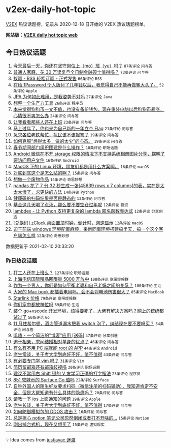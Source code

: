 # v2ex-daily-hot-topic

[V2EX](https://www.v2ex.com/) 热议话题榜，记录从 2020-12-18 日开始的 V2EX 热议话题榜单。

**网站版：[V2EX daily hot topic web](https://realleonardo.github.io/v2ex-daily-hot-topic-web/)**

## 今日热议话题

<!-- TODAY BEGIN -->

1. [今天最后一天，你还在坚守岗位上（mo）班（yu）吗？](https://www.v2ex.com/t/752755) `87条评论` `问与答`
1. [普通人家庭，花 30 万读复旦全日制金融硕士值得吗？](https://www.v2ex.com/t/752766) `73条评论` `问与答`
1. [蚁阅 - RSS 轻松订阅 - 正式发售](https://www.v2ex.com/t/752795) `66条评论` `RSS`
1. [在给 1Password 个人版付了几年钱以后，我觉得自己不能再做冤大头了。](https://www.v2ex.com/t/752805) `52条评论` `Apple`
1. [JPA 为何如此难用，是我姿势不对吗](https://www.v2ex.com/t/752786) `27条评论` `Java`
1. [想整一个生产力工具](https://www.v2ex.com/t/752785) `26条评论` `程序员`
1. [本来觉得狗狗币一文不值，也没有备份钱包，现在重装电脑以后狗狗币暴涨，心情很不爽怎么办](https://www.v2ex.com/t/752822) `24条评论` `问与答`
1. [让我看看那些人还在上班](https://www.v2ex.com/t/752770) `23条评论` `问与答`
1. [马上过年了，你也来为自己新的一年立个 Flag](https://www.v2ex.com/t/752771) `21条评论` `问与答`
1. [急求各位老铁帮忙，扰民该不该报警？](https://www.v2ex.com/t/752851) `19条评论` `问与答`
1. [如何克服“想得太多，做的太少”的心态。](https://www.v2ex.com/t/752801) `19条评论` `问与答`
1. [春节期间部门组织团建是什么操作？](https://www.v2ex.com/t/752823) `18条评论` `职场话题`
1. [Android 微信在不开 storage 权限的情况下不支持系统相册图片分享，摆明了要访问用户文件](https://www.v2ex.com/t/752799) `16条评论` `Android`
1. [MacOS 下的 Linux 环境，朋友们都是用什么方案啊。](https://www.v2ex.com/t/752760) `16条评论` `macOS`
1. [对联到底这个是怎么贴的啊？](https://www.v2ex.com/t/752825) `15条评论` `问与答`
1. [想做一个废物作品](https://www.v2ex.com/t/752798) `14条评论` `奇思妙想`
1. [pandas 花了 7 分 32 秒生成一张[45639 rows x 7 columns]的表，实在是太太太慢了，求更快的方法](https://www.v2ex.com/t/752784) `14条评论` `Python`
1. [健康码的扫码结果是否是静态的](https://www.v2ex.com/t/752796) `13条评论` `问与答`
1. [基金这几天喝了点汤，那么要不要空仓过年呢](https://www.v2ex.com/t/752816) `12条评论` `投资`
1. [lambdex - 让 Python 支持更复杂的 lambda 匿名函数表达式](https://www.v2ex.com/t/752813) `12条评论` `分享创造`
1. [[兑换码] zClock 桌面置顶时钟，倒计时，网速显示](https://www.v2ex.com/t/752792) `12条评论` `macOS`
1. [迫于前端 windows 环境配置麻烦，来新同事环境搭建搞半天，搞一个这个客户端怎么样](https://www.v2ex.com/t/752768) `12条评论` `奇思妙想`

数据更新于 2021-02-10 20:33:20

<!-- TODAY END -->

### 昨日热议话题

<!-- YESTERDAY BEGIN -->

1. [打工人还在上班么？](https://www.v2ex.com/t/752514) `127条评论` `职场话题`
1. [上海电信国际精品网限量 5000 开放中](https://www.v2ex.com/t/752583) `108条评论` `宽带症候群`
1. [作为一个男人，你们是如何平衡老婆和自己老妈之间的关系？](https://www.v2ex.com/t/752516) `100条评论` `生活`
1. [大家的 Mac book 都插着电用吗，会不会对电池伤害很大？](https://www.v2ex.com/t/752528) `85条评论` `MacBook`
1. [Starlink 价格](https://www.v2ex.com/t/752575) `79条评论` `宽带症候群`
1. [你们家中都放神位吗](https://www.v2ex.com/t/752568) `59条评论` `生活`
1. [装个 go+vscode 开发环境，烦得要死了，大佬有解决方案吗？网上的统统都试过了](https://www.v2ex.com/t/752555) `56条评论` `Go`
1. [11 月住希尔顿，酒店管道漏水把我 switch 泡了，纠结现在要不要吗买？](https://www.v2ex.com/t/752520) `54条评论` `问与答`
1. [叽喳 - 一个简洁的"博客"应用 [送码]](https://www.v2ex.com/t/752521) `47条评论` `分享创造`
1. [迫于相亲，求问结婚相对单身的优点？](https://www.v2ex.com/t/752674) `46条评论` `问与答`
1. [有么有不用 PC 端就能 root 的 APP](https://www.v2ex.com/t/752517) `44条评论` `Android`
1. [老生常谈，关于考大学到底好不好，值不值得](https://www.v2ex.com/t/752716) `43条评论` `问与答`
1. [有必要专门学 vim 吗？](https://www.v2ex.com/t/752720) `31条评论` `Vim`
1. [简历留邮箱还有邮箱歧视吗](https://www.v2ex.com/t/752733) `30条评论` `职场话题`
1. [建议不常用右 Shift 键的 V 友学习正确的打字指法](https://www.v2ex.com/t/752598) `23条评论` `程序员`
1. [851 软妹币的 Surface Go 值吗](https://www.v2ex.com/t/752585) `22条评论` `Surface`
1. [自称外国人的陌生好友要求扫码（微信注册的扫码辅助），我知道肯定不安全，但是大佬知道有什么具体的隐患吗？](https://www.v2ex.com/t/752584) `20条评论` `问与答`
1. [请教一下 ios 上面通知的问题](https://www.v2ex.com/t/752527) `19条评论` `Apple`
1. [老生长谈，关于考大学到底好不好，值不值得](https://www.v2ex.com/t/752710) `17条评论` `问与答`
1. [如何防御模拟包的 DDOS 攻击？](https://www.v2ex.com/t/752693) `16条评论` `问与答`
1. [总是担心 notion 笔记公司忽然倒闭或者打不开啥的…](https://www.v2ex.com/t/752728) `15条评论` `Notion`
1. [刚出掉台式机，现在又想买了](https://www.v2ex.com/t/752510) `15条评论` `虚拟现实`

<!-- YESTERDAY END -->

---

💡 Idea comes from [justjavac 迷渡](https://github.com/justjavac/)
